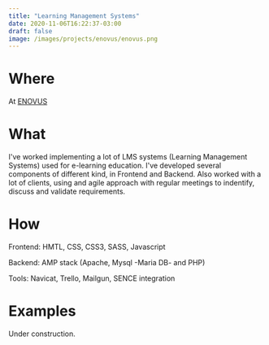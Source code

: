 ```yaml
---
title: "Learning Management Systems"
date: 2020-11-06T16:22:37-03:00
draft: false
image: /images/projects/enovus/enovus.png
---
```


# Where

At [ENOVUS](https://www.enovus.cl/)

# What

I've worked implementing a lot of LMS systems (Learning Management Systems) used for e-learning education. I've developed several components of different kind, in Frontend and Backend. Also worked with a lot of clients, using and agile approach with regular meetings to indentify, discuss and validate requirements.

# How

Frontend: HMTL, CSS, CSS3, SASS, Javascript

Backend: AMP stack (Apache, Mysql -Maria DB- and PHP)

Tools: Navicat, Trello, Mailgun, SENCE integration

# Examples

Under construction.


